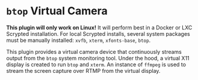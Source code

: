 # `btop` Virtual Camera

**This plugin will only work on Linux!** It will perform best in a Docker or LXC Scrypted installation. For local Scrypted installs, several system packages must be manually installed: `xvfb`, `xterm`, `xfonts-base`, `btop`.

This plugin provides a virtual camera device that continuously streams output from the `btop` system monitoring tool. Under the hood, a virtual X11 display is created to run `btop` and `xterm`. An instance of `ffmpeg` is used to stream the screen capture over RTMP from the virtual display.